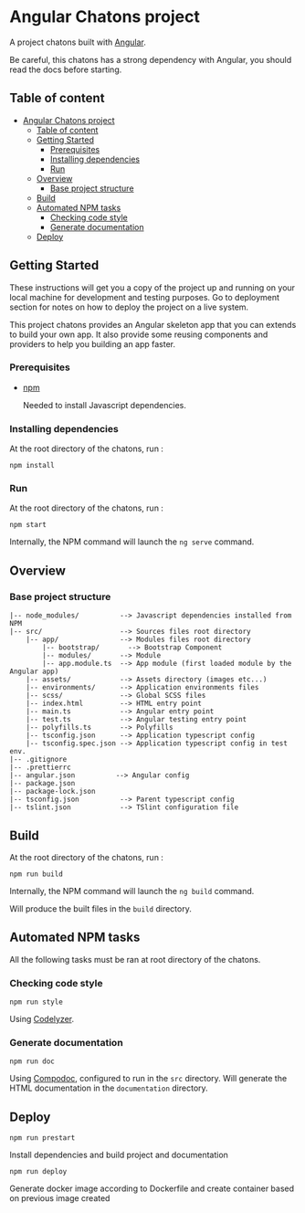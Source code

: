# Angular Chatons project

A project chatons built with [Angular](https://angular.io/).

Be careful, this chatons has a strong dependency with Angular, you should read the docs before starting.

## Table of content

- [Angular Chatons project](#angular-chatons-project)
  - [Table of content](#table-of-content)
  - [Getting Started](#getting-started)
    - [Prerequisites](#prerequisites)
    - [Installing dependencies](#installing-dependencies)
    - [Run](#run)
  - [Overview](#overview)
    - [Base project structure](#base-project-structure)
  - [Build](#build)
  - [Automated NPM tasks](#automated-npm-tasks)
    - [Checking code style](#checking-code-style)
    - [Generate documentation](#generate-documentation)
  - [Deploy](#deploy)

## Getting Started

These instructions will get you a copy of the project up and running on your local machine for development and testing purposes.
Go to deployment section for notes on how to deploy the project on a live system.

This project chatons provides an Angular skeleton app that you can extends to build your own app. It also provide some
reusing components and providers to help you building an app faster.

### Prerequisites

*   [npm](https://www.npmjs.com/get-npm)

    Needed to install Javascript dependencies.

### Installing dependencies

At the root directory of the chatons, run :

```shell
npm install
```

### Run

At the root directory of the chatons, run :

```shell
npm start
```

Internally, the NPM command will launch the `ng serve` command.

## Overview

### Base project structure

```
|-- node_modules/          --> Javascript dependencies installed from NPM
|-- src/                   --> Sources files root directory
    |-- app/               --> Modules files root directory
        |-- bootstrap/       --> Bootstrap Component
        |-- modules/       --> Module
        |-- app.module.ts  --> App module (first loaded module by the Angular app)
    |-- assets/            --> Assets directory (images etc...)
    |-- environments/      --> Application environments files
    |-- scss/              --> Global SCSS files
    |-- index.html         --> HTML entry point
    |-- main.ts            --> Angular entry point
    |-- test.ts            --> Angular testing entry point
    |-- polyfills.ts       --> Polyfills
    |-- tsconfig.json      --> Application typescript config
    |-- tsconfig.spec.json --> Application typescript config in test env.
|-- .gitignore
|-- .prettierrc
|-- angular.json          --> Angular config
|-- package.json
|-- package-lock.json  
|-- tsconfig.json          --> Parent typescript config
|-- tslint.json            --> TSlint configuration file
```

## Build

At the root directory of the chatons, run :

```shell
npm run build
```

Internally, the NPM command will launch the `ng build` command.

Will produce the built files in the `build` directory.

## Automated NPM tasks

All the following tasks must be ran at root directory of the chatons.

### Checking code style

```shell
npm run style
```

Using [Codelyzer](https://github.com/mgechev/codelyzer).

### Generate documentation

```shell
npm run doc
```

Using [Compodoc](https://compodoc.github.io), configured to run in the `src` directory. Will generate the HTML
documentation in the `documentation` directory.

## Deploy

```shell
npm run prestart
```

Install dependencies and build project and documentation

```shell
npm run deploy
```

Generate docker image according to Dockerfile and create container based on previous image created
